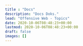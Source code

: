 ```yaml
---
title : "Docs"
description: "Docs Doks."
lead: "Offensive Web - Topics"
date: 2020-10-06T08:48:23+00:00
lastmod: 2020-10-06T08:48:23+00:00
draft: false
images: []
---
```

